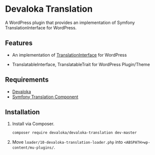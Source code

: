 # Devaloka Translation

A WordPress plugin that provides an implementation of Symfony
TranslationInterface for WordPress.

## Features

*   An implementation of [TranslationInterface](https://github.com/symfony/translation)
    for WordPress

*   TranslatableInterface, TranslatableTrait for WordPress Plugin/Theme

## Requirements

*   [Devaloka](https://github.com/devaloka/devaloka)
*   [Symfony Translation Component](https://github.com/symfony/translation)

## Installation

1.  Install via Composer.

    ```sh
    composer require devaloka/devaloka-translation dev-master
    ```

2.  Move `loader/10-devaloka-translation-loader.php` into
    `<ABSPATH>wp-content/mu-plugins/`.

